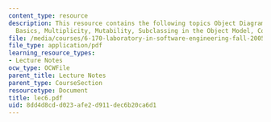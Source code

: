 ```yaml
---
content_type: resource
description: This resource contains the following topics Object Diagrams, Object Model
  Basics, Multiplicity, Mutability, Subclassing in the Object Model, Conclusion.
file: /media/courses/6-170-laboratory-in-software-engineering-fall-2005/8dd4d8cdd023afe2d911dec6b20ca6d1_lec6.pdf
file_type: application/pdf
learning_resource_types:
- Lecture Notes
ocw_type: OCWFile
parent_title: Lecture Notes
parent_type: CourseSection
resourcetype: Document
title: lec6.pdf
uid: 8dd4d8cd-d023-afe2-d911-dec6b20ca6d1
---
```

